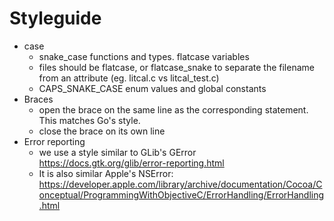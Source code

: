 # Styleguide

* case
    * snake_case functions and types. flatcase variables
    * files should be flatcase, or flatcase_snake to separate the filename from an attribute (eg. litcal.c vs litcal_test.c)
    * CAPS_SNAKE_CASE enum values and global constants
* Braces
    * open the brace on the same line as the corresponding statement. This matches Go's style.
    * close the brace on its own line
* Error reporting
    * we use a style similar to GLib's GError https://docs.gtk.org/glib/error-reporting.html
    * It is also similar Apple's NSError: https://developer.apple.com/library/archive/documentation/Cocoa/Conceptual/ProgrammingWithObjectiveC/ErrorHandling/ErrorHandling.html


